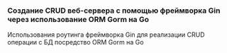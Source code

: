 ### Создание CRUD веб-сервера с помощью фреймворка Gin через использование ORM Gorm на Go

Использования роутинга фреймворка Gin для реализации CRUD операции с БД посредство ORM Gorm на Go
